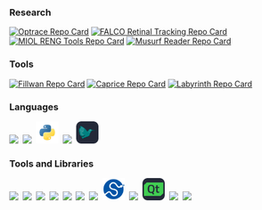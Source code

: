 
### Research

[![Optrace Repo Card](https://github-readme-stats.vercel.app/api/pin/?username=drocheam&repo=optrace&theme=github_dark&border_color=3d444d&description_lines_count=3)](https://github.com/drocheam/optrace)
[![FALCO Retinal Tracking Repo Card](https://github-readme-stats.vercel.app/api/pin/?username=drocheam&repo=falco-retinal-tracking&theme=github_dark&border_color=3d444d&description_lines_count=3)](https://github.com/drocheam/falco-retinal-tracking)
[![MIOL RENG Tools Repo Card](https://github-readme-stats.vercel.app/api/pin/?username=drocheam&repo=miol-reng-tools&theme=github_dark&border_color=3d444d&description_lines_count=3)](https://github.com/drocheam/miol-reng-tools)
[![Musurf Reader Repo Card](https://github-readme-stats.vercel.app/api/pin/?username=drocheam&repo=musurf-reader&theme=github_dark&border_color=3d444d&description_lines_count=3)](https://github.com/drocheam/musurf-reader)

### Tools

[![Fillwan Repo Card](https://github-readme-stats.vercel.app/api/pin/?username=drocheam&repo=fillwan&theme=github_dark&border_color=3d444d&description_lines_count=3)](https://github.com/drocheam/fillwan)
[![Caprice Repo Card](https://github-readme-stats.vercel.app/api/pin/?username=drocheam&repo=caprice&theme=github_dark&border_color=3d444d&description_lines_count=3)](https://github.com/drocheam/caprice)
[![Labyrinth Repo Card](https://github-readme-stats.vercel.app/api/pin/?username=drocheam&repo=labyrinth&theme=github_dark&border_color=3d444d&description_lines_count=3)](https://github.com/drocheam/labyrinth)

### Languages

<div>
  <a href="https://en.wikipedia.org/wiki/C_(programming_language)"><img height=40px src="https://upload.wikimedia.org/wikipedia/commons/1/18/C_Programming_Language.svg"></a>&nbsp;
  <a href="https://en.wikipedia.org/wiki/C%2B%2B"><img height=40px src="https://user-images.githubusercontent.com/25181517/192106073-90fffafe-3562-4ff9-a37e-c77a2da0ff58.png"></a>&nbsp;
  <a href="https://www.python.org"><img height=40px src="https://raw.githubusercontent.com/github/explore/80688e429a7d4ef2fca1e82350fe8e3517d3494d/topics/python/python.png"></a>&nbsp;
  <a href="https://www.gnu.org/software/bash/"><img height=40px src="https://user-images.githubusercontent.com/25181517/192158606-7c2ef6bd-6e04-47cf-b5bc-da2797cb5bda.png"></a>&nbsp;
  <a href="https://www.latex-project.org/"><img height=40px src="https://github.com/tandpfun/skill-icons/raw/main/icons/LaTeX-Dark.svg"></a>&nbsp;
</div>


### Tools and Libraries

<div>
  <a href="https://github.com/torvalds/linux"><img height=40px src="https://github.com/marwin1991/profile-technology-icons/assets/76662862/2481dc48-be6b-4ebb-9e8c-3b957efe69fa"></a>&nbsp;
  <a href="https://archlinux.org/"><img height=40px src="https://user-images.githubusercontent.com/25181517/186884156-e63da389-f3e1-4dca-a6c1-d76e886ba22a.png"></a>&nbsp;
  <a href="https://neovim.io/"><img height=40px src="https://github-production-user-asset-6210df.s3.amazonaws.com/136815194/258326081-b113a23c-5c04-45aa-819c-bd04e8ac2a37.png"></a>&nbsp;
  <a href="https://www.jetbrains.com/pycharm/"><img height=40px src="https://upload.wikimedia.org/wikipedia/commons/thumb/1/1d/PyCharm_Icon.svg/512px-PyCharm_Icon.svg.png"></a>&nbsp; 
  <a href="https://git-scm.com/"><img height=40px src="https://user-images.githubusercontent.com/25181517/192108372-f71d70ac-7ae6-4c0d-8395-51d8870c2ef0.png"></a>&nbsp;
  <a href="https://numpy.org/"><img height=40px src="https://github.com/marwin1991/profile-technology-icons/assets/76012086/4ec200c2-acdf-4c42-b419-cd49cba3d09f"></a>&nbsp;
  <a href="https://opencv.org/"><img height=40px src="https://github.com/tandpfun/skill-icons/blob/main/icons/OpenCV-Dark.svg"></a>&nbsp;
  <a href="https://scipy.org/"><img height=40px src="https://raw.githubusercontent.com/scipy/scipy/main/doc/source/_static/logo.svg"></a>&nbsp;
  <a href="https://matplotlib.org/"><img height=40px src="https://matplotlib.org/_static/images/documentation.svg"></a>&nbsp;
  <a href="https://www.qt.io/product/framework"><img height=40px src="https://github.com/tandpfun/skill-icons/raw/main/icons/QT-Dark.svg"></a>&nbsp;
  <a href="https://www.boost.org"><img height=40px src="https://avatars.githubusercontent.com/u/3170529"></a>&nbsp;
  <a href="https://eigen.tuxfamily.org"><img height=40px src="https://upload.wikimedia.org/wikipedia/commons/d/d1/Eigen_Silly_Professor_135x135.png"></a>&nbsp;
</div>
